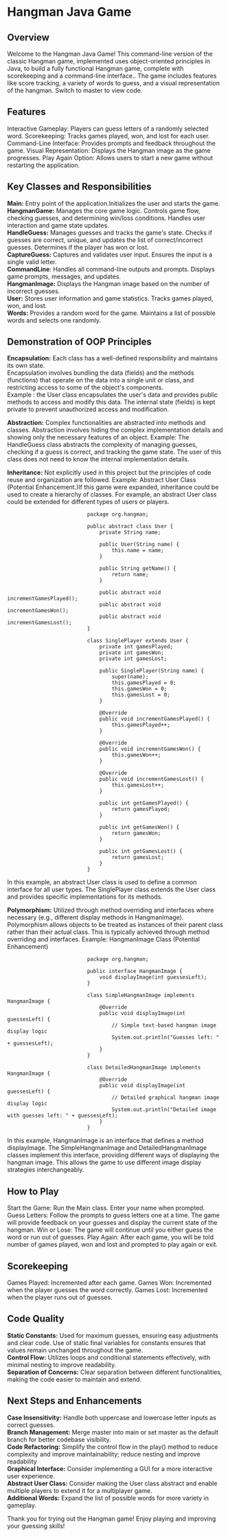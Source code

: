# Hangman Java Game

## Overview
Welcome to the Hangman Java Game! This command-line version of the classic Hangman game, implemented uses object-oriented principles in Java, to build a fully functional Hangman game, complete with scorekeeping and a command-line interface.. The game includes features like score tracking, a variety of words to guess, and a visual representation of the hangman. Switch to master to view code.

## Features
Interactive Gameplay: Players can guess letters of a randomly selected word.
Scorekeeping: Tracks games played, won, and lost for each user.
Command-Line Interface: Provides prompts and feedback throughout the game.
Visual Representation: Displays the Hangman image as the game progresses.
Play Again Option: Allows users to start a new game without restarting the application.

## Key Classes and Responsibilities
**Main:** Entry point of the application.Initializes the user and starts the game.                       
**HangmanGame:** Manages the core game logic. Controls game flow, checking guesses, and determining win/loss conditions. Handles user interaction and game state updates.              
**HandleGuess:** Manages guesses and tracks the game's state. Checks if guesses are correct, unique, and updates the list of correct/incorrect guesses. Determines if the player has won or lost.              
**CaptureGuess:** Captures and validates user input. Ensures the input is a single valid letter.                
**CommandLine**: Handles all command-line outputs and prompts. Displays game prompts, messages, and updates.              
**HangmanImage:** Displays the Hangman image based on the number of incorrect guesses.                  
**User:** Stores user information and game statistics. Tracks games played, won, and lost.                            
**Words:** Provides a random word for the game. Maintains a list of possible words and selects one randomly.                                    

## Demonstration of OOP Principles
**Encapsulation:** Each class has a well-defined responsibility and maintains its own state.                            
Encapsulation involves bundling the data (fields) and the methods (functions) that operate on the data into a single unit or class, and restricting access to some of the object's components.    
Example :  the User class encapsulates the user's data and provides public methods to access and modify this data. The internal state (fields) is kept private to prevent unauthorized access and modification.     

**Abstraction:** Complex functionalities are abstracted into methods and classes. 
Abstraction involves hiding the complex implementation details and showing only the necessary features of an object.
Example: The HandleGuess class abstracts the complexity of managing guesses, checking if a guess is correct, and tracking the game state. The user of this class does not need to know the internal implementation details.

**Inheritance:** Not explicitly used in this project but the principles of code reuse and organization are followed. 
Example: Abstract User Class (Potential Enhancement.)If this game were expanded, inheritance could be used to create a hierarchy of classes. For example, an abstract User class could be extended for different types of users or players.

                              package org.hangman;
                              
                              public abstract class User {
                                  private String name;
                              
                                  public User(String name) {
                                      this.name = name;
                                  }
                              
                                  public String getName() {
                                      return name;
                                  }
                              
                                  public abstract void incrementGamesPlayed();
                                  public abstract void incrementGamesWon();
                                  public abstract void incrementGamesLost();
                              }
                              
                              class SinglePlayer extends User {
                                  private int gamesPlayed;
                                  private int gamesWon;
                                  private int gamesLost;
                              
                                  public SinglePlayer(String name) {
                                      super(name);
                                      this.gamesPlayed = 0;
                                      this.gamesWon = 0;
                                      this.gamesLost = 0;
                                  }
                              
                                  @Override
                                  public void incrementGamesPlayed() {
                                      this.gamesPlayed++;
                                  }
                              
                                  @Override
                                  public void incrementGamesWon() {
                                      this.gamesWon++;
                                  }
                              
                                  @Override
                                  public void incrementGamesLost() {
                                      this.gamesLost++;
                                  }
                              
                                  public int getGamesPlayed() {
                                      return gamesPlayed;
                                  }
                              
                                  public int getGamesWon() {
                                      return gamesWon;
                                  }
                              
                                  public int getGamesLost() {
                                      return gamesLost;
                                  }
                              }
In this example, an abstract User class is used to define a common interface for all user types. The SinglePlayer class extends the User class and provides specific implementations for its methods.

**Polymorphism:** Utilized through method overriding and interfaces where necessary (e.g., different display methods in HangmanImage).                             
Polymorphism allows objects to be treated as instances of their parent class rather than their actual class. This is typically achieved through method overriding and interfaces.
Example: HangmanImage Class (Potential Enhancement)

                              package org.hangman;
                              
                              public interface HangmanImage {
                                  void displayImage(int guessesLeft);
                              }
                              
                              class SimpleHangmanImage implements HangmanImage {
                                  @Override
                                  public void displayImage(int guessesLeft) {
                                      // Simple text-based hangman image display logic
                                      System.out.println("Guesses left: " + guessesLeft);
                                  }
                              }
                              
                              class DetailedHangmanImage implements HangmanImage {
                                  @Override
                                  public void displayImage(int guessesLeft) {
                                      // Detailed graphical hangman image display logic
                                      System.out.println("Detailed image with guesses left: " + guessesLeft);
                                  }
                              }
In this example, HangmanImage is an interface that defines a method displayImage. The SimpleHangmanImage and DetailedHangmanImage classes implement this interface, providing different ways of displaying the hangman image. This allows the game to use different image display strategies interchangeably.

## How to Play
Start the Game: Run the Main class. Enter your name when prompted.
Guess Letters: Follow the prompts to guess letters one at a time.
The game will provide feedback on your guesses and display the current state of the hangman.
Win or Lose: The game will continue until you either guess the word or run out of guesses.
Play Again: After each game, you will be told number of games played, won and lost and prompted to play again or exit.

## Scorekeeping
Games Played: Incremented after each game.
Games Won: Incremented when the player guesses the word correctly.
Games Lost: Incremented when the player runs out of guesses.

## Code Quality
**Static Constants:** Used for maximum guesses, ensuring easy adjustments and clear code.  Use of static final variables for constants ensures that values remain unchanged throughout the game.                    
**Control Flow:** Utilizes loops and conditional statements effectively, with minimal nesting to improve readability.                                                                          
**Separation of Concerns:** Clear separation between different functionalities, making the code easier to maintain and extend.                                                                    

## Next Steps and Enhancements
**Case Insensitivity:** Handle both uppercase and lowercase letter inputs as correct guesses.                                               
**Branch Management:** Merge master into main or set master as the default branch for better codebase visibility.                         
**Code Refactoring:** Simplify the control flow in the play() method to reduce complexity and improve maintainability; reduce nesting and improve readability                                                       
**Graphical Interface:** Consider implementing a GUI for a more interactive user experience.                                     
**Abstract User Class:** Consider making the User class abstract and enable multiple players to extend it for a multiplayer game.                               
**Additional Words:** Expand the list of possible words for more variety in gameplay.                                
                             
Thank you for trying out the Hangman game! Enjoy playing and improving your guessing skills!
